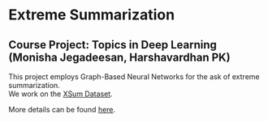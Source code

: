 # Extreme Summarization
## Course Project: Topics in Deep Learning (Monisha Jegadeesan, Harshavardhan PK)

This project employs Graph-Based Neural Networks for the ask of extreme summarization. <br>
We work on the [XSum Dataset](https://github.com/EdinburghNLP/XSum).

More details can be found [here](https://drive.google.com/open?id=1ZqNvwW7M3Ec9oLNGVccGc31ac_YfhHSB).
